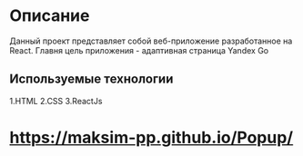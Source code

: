 # Описание

Данный проект представляет собой веб-приложение разработанное на React. Главня цель приложения - адаптивная страница Yandex Go

## Используемые технологии

1.HTML 2.CSS 3.ReactJs

# https://maksim-pp.github.io/Popup/
